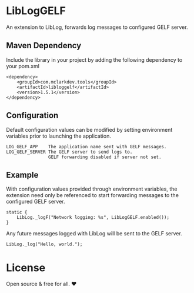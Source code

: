 # LibLogGELF

An extension to LibLog, forwards log messages to configured GELF server.

## Maven Dependency

Include the library in your project by adding the following dependency to your pom.xml

```
<dependency>
	<groupId>com.mclarkdev.tools</groupId>
	<artifactId>libloggelf</artifactId>
	<version>1.5.1</version>
</dependency>
```

## Configuration

Default configuration values can be modified by setting environment variables prior to launching the application.

```
LOG_GELF_APP	The application name sent with GELF messages.
LOG_GELF_SERVER	The GELF server to send logs to.
				GELF forwarding disabled if server not set.
```

## Example

With configuration values provided through environment variables, the extension need only be referenced to start forwarding messages to the configured GELF server.

```
static {
	LibLog._logF("Network logging: %s", LibLogGELF.enabled());
}
```

Any future messages logged with LibLog will be sent to the GELF server.

```
LibLog._log("Hello, world.");
```

# License

Open source & free for all. ❤
